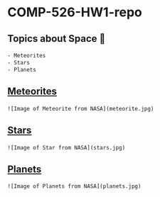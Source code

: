 # COMP-526-HW1-repo

## Topics about Space :telescope:
    - Meteorites
    - Stars
    - Planets


## [Meteorites](README.md)
    ![Image of Meteorite from NASA](meteorite.jpg)

## [Stars](README.md)
    ![Image of Star from NASA](stars.jpg)

## [Planets](README.md)
    ![Image of Planets from NASA](planets.jpg)
